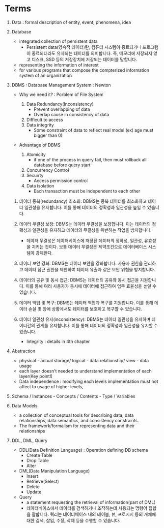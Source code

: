 Terms
=====
1. Data : formal description of entity, event, phenomena, idea

2. Database
    - integrated collection of persistent data
        - Persistent data(영속적 데이터)란, 컴퓨터 시스템이 종료되거나 프로그램이 종료되더라도 유지되는 데이터를 의미합니다. 즉, 메모리에 저장되지 않고 디스크, SSD 등의 저장장치에 저장되는 데이터를 말합니다.
    - representing the information of interest
    - for various programs that compose the compterized information system of an organization

3. DBMS : Database Management System : Newton
    - Why we need it? : Porblem of File System
        1. Data Redundancy(Inconsistency)
            - Prevent overlapping of data
            - Overlap cause in consistency of data
        2. Difficult to access
        3. Data integrity
            - Some constraint of data to reflect real model (ex) age must bigger than 0)

    - Advantage of DBMS
        1. Atomicity
            - if one of the process in query fail, then must rollback all database before query start
        2. Concurrency Control
        3. Secuirty
            - Access permission control
        4. Data isolation
            - Each transaction must be independent to each other

    1. 데이터 중복(redundancy) 최소화: DBMS는 중복 데이터를 최소화하고 데이터 일관성을 유지합니다. 이를 통해 데이터의 정확성과 일관성을 높일 수 있습니다.

    2. 데이터 무결성 보장: DBMS는 데이터 무결성을 보장합니다. 이는 데이터의 정확성과 일관성을 유지하고 데이터의 무결성을 위반하는 작업을 방지합니다.
        - 데이터 무결성은 데이터베이스에 저장된 데이터의 정확성, 일관성, 유효성을 지키는 것이다. 보통 데이터 무결성은 제약조건으로 데이터베이스 시스템이 강제한다.

    3. 데이터 보안 강화: DBMS는 데이터 보안을 강화합니다. 사용자 권한을 관리하고 데이터 접근 권한을 제한하여 데이터 유출과 같은 보안 위협을 방지합니다.

    4. 데이터의 공유 및 동시 접근: DBMS는 데이터의 공유와 동시 접근을 지원합니다. 이를 통해 여러 사용자가 동시에 데이터에 접근하여 업무 효율성을 높일 수 있습니다.

    5. 데이터 백업 및 복구: DBMS는 데이터 백업과 복구를 지원합니다. 이를 통해 데이터 손실 및 장애 상황에서도 데이터를 보호하고 복구할 수 있습니다.

    6. 데이터 일관성 유지(inconsistency): DBMS는 데이터 일관성을 유지하며 데이터간의 관계를 유지합니다. 이를 통해 데이터의 정확성과 일관성을 유지할 수 있습니다.
        - Integrity : details in 4th chapter

4. Abstraction
    - physical - actual storage/ logical - data relationship/ view - data usage
    - each layer doesn't needed to understand implementation of each layer(Key point!)
    - Data independence : modifying each levels implementation must not affect to usage of higher levels, 

5. Schema / Instances - Concepts / Contents - Type / Variables

6. Data Models
    - a collection of conceptual tools for describing data, data relationships, data semantics, and consistency constraints.
    - The framework/formalism for representing data and their relationships

7. DDL, DML, Query
    - DDL(Data Definition Language) : Operation defining DB schema
        - Create Table
        - Drop Table
        - Alter
    - DML(Data Manipulation Language)
        - Insert
        - Retrieve(Select)
        - Delete
        - Update
    - Query
        - a statement requesting the retrieval of information(part of DML)
        - 데이터베이스에서 데이터를 검색하거나 조작하는데 사용되는 명령어 집합을 말합니다. 쿼리는 데이터베이스 내의 테이블, 뷰, 프로시저 등의 개체에 대한 검색, 삽입, 수정, 삭제 등을 수행할 수 있습니다.